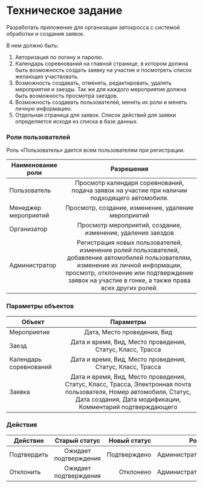 # Техническое задание

Разработать приложение для организации автокросса с системой обработки и создания заявок.<br>

В нем должно быть:
1. Авторизация по логину и паролю.
2. Календарь соревнований на главной странице, в котором должна быть возможность создать заявку на участие и посмотреть список желающих участвовать.
3. Возможность создавать, отменять, редактировать, удалять мероприятия и заезды. Так же для каждого мероприятия должна быть возможность просмотра заездов.
4. Возможность создавать пользователей, менять их роли и менять личную информацию.
5. Отдельная страница для заявок. Список действий для заявки определяется исходя из списка в базе данных.

### Роли пользователей

Роль «Пользователь» дается всем пользователям при регистрации.

|Наименование роли| Разрешения          |
| ------------- |:------------------:|
| Пользователь    | Просмотр календаря соревнований, подача заявок на участие при наличии подходящего автомобиля.   |
| Менеджер мероприятий   | Просмотр, создание, изменение, удаление мероприятий |
| Организатор  | Просмотр мероприятий, создание, изменение, удаление заездов         |
| Администратор  | Регистрация новых пользователей, изменение ролей пользователей, добавление автомобилей пользователям, изменение их личной информации, просмотр, отклонение или подтверждение заявок на участие в гонке, а также права всех других ролей. |

### Параметры объектов

|Объект| Параметры    |
| ------------- |:------------------:|
| Мероприятие    | Дата, Место проведения, Вид  |
| Заезд   | Дата и время, Вид, Место проведения, Статус, Класс, Трасса |
| Календарь соревнований  | Дата и время, Вид, Место проведения, Статус, Класс, Трасса |
| Заявка  | Дата и время, Вид, Место проведения, Статус, Класс, Трасса, Электронная почта пользователя, Номер автомобиля, Статус, Дата создания, Дата модификации, Комментарий подтверждающего |

### Действия

| Действие      | Старый статус      | Новый статус |Роль |
| ------------- |:------------------:| -----:|-----:|
| Подтвердить    | Ожидает подтверждения  | Подтверждено | Администратор |
| Отклонить    | Ожидает подтверждения| Отклонено |  Администратор |


